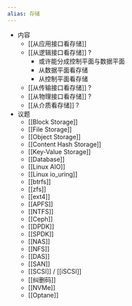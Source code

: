```yaml
---
alias: 存储
---
```


- 内容
	- [[从应用接口看存储]]
	- [[从逻辑接口看存储]] ?
		- 或许能分成控制平面与数据平面
		- 从数据平面看存储
		- 从控制平面看存储
	- [[从传输接口看存储]] ?
	- [[从物理接口看存储]] ?
	- [[从介质看存储]] ?
- 议题
	- [[Block Storage]]
	- [[File Storage]]
	- [[Object Storage]]
	- [[Content Hash Storage]]
	- [[Key-Value Storage]]
	- [[Database]]
	- [[Linux AIO]]
	- [[Linux io_uring]]
	- [[btrfs]]
	- [[zfs]]
	- [[ext4]]
	- [[APFS]]
	- [[NTFS]]
	- [[Ceph]]
	- [[DPDK]]
	- [[SPDK]]
	- [[NAS]]
	- [[NFS]]
	- [[DAS]]
	- [[SAN]]
	- [[SCSI]] / [[iSCSI]]
	- [[纠删码]]
	- [[NVMe]]
	- [[Optane]]